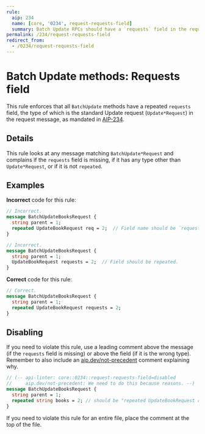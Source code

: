 ```yaml
---
rule:
  aip: 234
  name: [core, '0234', request-requests-field]
  summary: Batch Update RPCs should have a `requests` field in the request.
permalink: /234/request-requests-field
redirect_from:
  - /0234/request-requests-field
---
```


# Batch Update methods: Requests field

This rule enforces that all `BatchUpdate` methods have a repeated `requests`
field, the type of which is the standard Update request (`Update*Request`)
in the request message, as mandated in [AIP-234][].

## Details

This rule looks at any message matching `BatchUpdate*Request` and complains if
the `requests` field is missing, if it has any type other than `Update*Request`,
or if it is not `repeated`.

## Examples

**Incorrect** code for this rule:

```proto
// Incorrect.
message BatchUpdateBooksRequest {
  string parent = 1;
  repeated UpdateBookRequest req = 2;  // Field name should be `requests`.
}
```

```proto
// Incorrect.
message BatchUpdateBooksRequest {
  string parent = 1;
  UpdateBookRequest requests = 2;  // Field should be repeated.
}
```

**Correct** code for this rule:

```proto
// Correct.
message BatchUpdateBooksRequest {
  string parent = 1;
  repeated UpdateBookRequest requests = 2;
}
```

## Disabling

If you need to violate this rule, use a leading comment above the message (if
the `requests` field is missing) or above the field (if it is the wrong type).
Remember to also include an [aip.dev/not-precedent][] comment explaining why.

```proto
// (-- api-linter: core::0234::request-requests-field=disabled
//     aip.dev/not-precedent: We need to do this because reasons. --)
message BatchUpdateBooksRequest {
  string parent = 1;
  repeated string books = 2; // should be "repeated UpdateBookRequest requests"
}
```

If you need to violate this rule for an entire file, place the comment at the
top of the file.

[aip-234]: https://aip.dev/234
[aip.dev/not-precedent]: https://aip.dev/not-precedent

